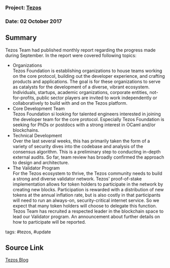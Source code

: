 ### Project: [Tezos](../projects/tezos.md)
### Date: 02 October 2017
## Summary
  
Tezos Team had published monthly report regarding the progress made during September. In the report were covered following topics:
* Organizations  
Tezos Foundation is establishing organizations to house teams working on the core protocol, building out the developer experience, and crafting products and applications.
The goal is for these organizations to serve as catalysts for the development of a diverse, vibrant ecosystem.
Individuals, startups, academic organizations, corporate entities, not-for-profits, public sector players are invited to work independently or collaboratively to build with and on the Tezos platform.  
* Core Development Team  
Tezos Foundation si looking for talented engineers interested in joining the developer team for the core protocol. Especially Tezos Foundation is seeking for PhDs or postdocs with a strong interest in OCaml and/or blockchains.  
* Technical Development  
Over the last several weeks, this has primarily taken the form of a variety of security dives into the codebase and analysis of the consensus algorithm. This is a preliminary step to conducting in-depth external audits. So far, team review has broadly confirmed the approach to design and architecture.  
* The Validator Program  
For the Tezos ecosystem to thrive, the Tezos community needs to build a strong and diverse validator network. Tezos' proof-of-stake implementation allows for token holders to participate in the network by creating new blocks. Participation is rewarded with a distribution of new tokens at the annual inflation rate, but is also costly in that participants will need to run an always-on, security-critical internet service. So we expect that many token holders will choose to delegate this function.
Tezos Team has recruited a respected leader in the blockchain space to lead our Validator program.
An announcement about further details on how to participate will be reported.  
  
tags: #tezos, #update
## Source Link
[Tezos Blog](https://www.tezos.ch/september-update.html#september-update) 
